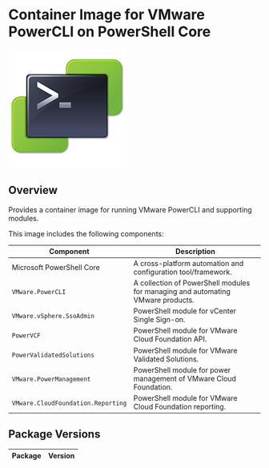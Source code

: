 # Container Image for VMware PowerCLI on PowerShell Core

![](logo.png)

## Overview

Provides a container image for running VMware PowerCLI and supporting modules.

This image includes the following components:

| Component                          | Description                                                                     |
|------------------------------------|---------------------------------------------------------------------------------|
| Microsoft PowerShell Core          | A cross-platform automation and configuration tool/framework.                   |
| `VMware.PowerCLI`                  | A collection of PowerShell modules for managing and automating VMware products. |
| `VMware.vSphere.SsoAdmin`          | PowerShell module for vCenter Single Sign-on.                                   |
| `PowerVCF`                         | PowerShell module for VMware Cloud Foundation API.                              |
| `PowerValidatedSolutions`          | PowerShell module for VMware Validated Solutions.                               |
| `VMware.PowerManagement`           | PowerShell module for power management of VMware Cloud Foundation.              |
| `VMware.CloudFoundation.Reporting` | PowerShell module for VMware Cloud Foundation reporting.                        |

## Package Versions

<!-- snip -->
| Package | Version |
|---------|---------|
